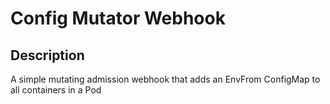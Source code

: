 # Config Mutator Webhook
## Description
A simple mutating admission webhook that adds an EnvFrom ConfigMap to all containers
in a Pod
